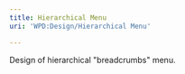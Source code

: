 ```yaml
---
title: Hierarchical Menu
uri: 'WPD:Design/Hierarchical Menu'

---
```

Design of hierarchical "breadcrumbs" menu.